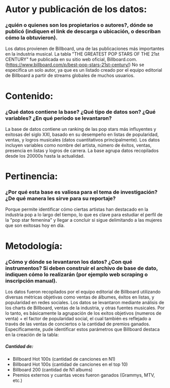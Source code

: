 # Autor y publicación de los datos:
### ¿quién o quienes son los propietarios o autores?, dónde se publicó (indiquen el link de descarga o ubicación, o describan cómo la obtuvieron).
Los datos provienen de Billboard, una de las publicaciones más importantes en la industria musical. La tabla "THE GREATEST POP STARS OF THE 21st CENTURY" fue publicada en su sitio web oficial, Billboard.com. (https://www.billboard.com/p/best-pop-stars-21st-century/) No se especifica un solo autor, ya que es un listado creado por el equipo editorial de Billboard a partir de streams globales de muchos usuarios.
# Contenido: 
### ¿Qué datos contiene la base? ¿Qué tipo de datos son? ¿Qué variables? ¿En qué periodo se levantaron?
La base de datos contiene un ranking de las pop stars más influyentes y exitosas del siglo XXI, basado en su desempeño en listas de popularidad, ventas, y logros musicales (datos cuantitativos principalmente). Los datos incluyen variables como nombre del artista, número de éxitos, ventas, presencia en listas y logros de carrera. La base agrupa datos recopilados desde los 20000s hasta la actualidad. 
# Pertinencia: 
### ¿Por qué esta base es valiosa para el tema de investigación? ¿De qué manera les sirve para su reportaje?
Porque permite identificar cómo ciertas artistas han destacado en la industria pop a lo largo del tiempo, lo que es clave para estudiar el perfil de la "pop star femenina" y llegar a concluir si sigue delimitando a las mujeres que son exitosas hoy en día.
# Metodología:
### ¿Cómo y dónde se levantaron los datos? ¿Con qué instrumentos? Si deben construir el archivo de base de dato, indiquen cómo lo realizarán (por ejemplo web scraping o inscripción manual).
Los datos fueron recopilados por el equipo editorial de Billboard utilizando diversas métricas objetivas como ventas de álbumes, éxitos en listas, y popularidad en redes sociales. Los datos se levantaron mediante análisis de los charts de Billboard, ventas de la industria, y otras fuentes musicales. Por lo tanto, es básicamente la agrupación de los exitos objetivos (numeros de venta) + el factor de popularidad social, el cual también es reflejado a través de las ventas de conciertos o la cantidad de premios ganados. Específicamente, pude identificar estos parámetros que Billboard destaca en la creación de la tabla: 
  ##### Cantidad de: 
  - Billboard Hot 100s (cantidad de canciones en N1)
  - Billboard Hot 100s (cantidad de canciones en el top 10)
  - Billboard 200 (cantidad de N1 albums)
  - Premios externos y cuantas veces fueron ganados (Grammys, MTV, etc.)
